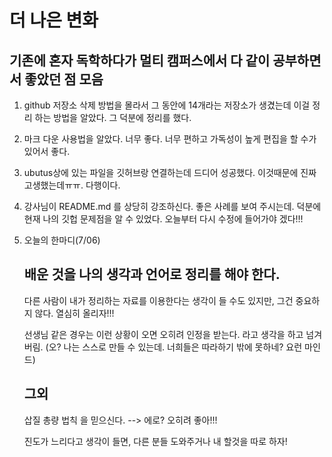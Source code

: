 # 더 나은 변화

## 기존에 혼자 독학하다가 멀티 캠퍼스에서 다 같이 공부하면서 좋았던 점 모음

1. github 저장소 삭제 방법을 몰라서 그 동안에 14개라는 저장소가 생겼는데 이걸 정리 하는 방법을 알았다. 그 덕분에 정리를 했다. 

2. 마크 다운 사용법을 알았다. 너무 좋다. 너무 편하고 가독성이 높게 편집을 할 수가 있어서 좋다. 

3. ubutus상에 있는 파일을 깃허브랑 연결하는데 드디어 성공했다. 이것때문에 진짜 고생했는데ㅠㅠ. 다행이다. 

4. 강사님이 README.md 를 상당히 강조하신다. 좋은 사례를 보여 주시는데. 덕분에 현재 나의 깃헙 문제점을 알 수 있었다. 오늘부터 다시 수정에 들어가야 겠다!!!

5. 오늘의 한마디(7/06)

   ##  배운 것을 나의 생각과 언어로 정리를 해야 한다. 

   다른 사람이 내가 정리하는 자료를 이용한다는 생각이 들 수도 있지만, 그건 중요하지 않다. 열심히 올리자!!!

   선생님 같은 경우는 이런 상황이 오면 오히려 인정을 받는다. 라고 생각을 하고 넘겨버림. (오? 나는 스스로 만들 수 있는데. 너희들은 따라하기 밖에 못하네? 요런 마인드)

   ## 그외

   삽질 총량 법칙 을 믿으신다. --> 에로? 오히려 좋아!!!

   진도가 느리다고 생각이 들면, 다른 분들 도와주거나 내 할것을 따로 하자!

   